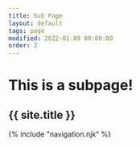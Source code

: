 ```yaml
---
title: Sub Page
layout: default
tags: page
modified: 2022-01-09 00:00:00
order: 2
---
```


<h1 class="pt-24 pb-6 text-center">
 <span class="text-8xl font-bold text-transparent bg-clip-text bg-gradient-to-r from-indigo-500 via-purple-500 to-pink-500">
  This is a subpage!
 </span>
</h1>
<h2 class="pb-12 text-4xl font-bold text-center text-gray-500">
 {{ site.title }}
</h2>

{% include "navigation.njk" %}

